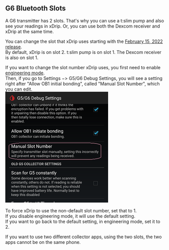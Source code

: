 ## G6 Bluetooth Slots  
  
A G6 transmitter has 2 slots.  That's why you can use a t:slim pump and also see your readings in xDrip.  Or, you can use both the Dexcom receiver and xDrip at the same time.  

You can change the slot that xDrip uses starting with the [February 15, 2022 release](https://github.com/NightscoutFoundation/xDrip/releases/tag/2022.02.15).  
By default, xDrip is on slot 2.  t:slim pump is  on slot 1.  The Dexcom receiver is also on slot 1.  

If you want to change the slot number xDrip uses, you first need to enable [engineering mode](./Engineering-Mode.md).  
Then, if you go to Settings &#8722;> G5/G6 Debug Settings, you will see a setting right after "Allow OB1 initial bonding", called "Manual Slot Number", which you can edit.  
![](./images/manual_slot.png)  

To force xDrip to use the non-default slot number, set that to 1.  
If you disable engineering mode, it will use the default setting.  
If you want to go back to the default setting, in engineering mode, set it to 2.  
  
If you want to use two different collector apps, using the two slots, the two apps cannot be on the same phone.  

